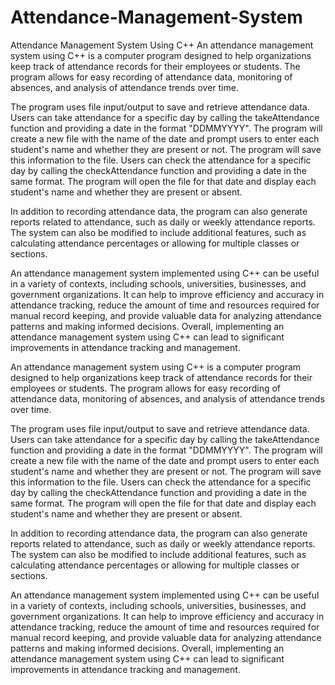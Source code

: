 # Attendance-Management-System
Attendance Management System Using C++
An attendance management system using C++ is a computer program designed to help organizations keep track of attendance records for their employees or students. The program allows for easy recording of attendance data, monitoring of absences, and analysis of attendance trends over time.

The program uses file input/output to save and retrieve attendance data. Users can take attendance for a specific day by calling the takeAttendance function and providing a date in the format "DDMMYYYY". The program will create a new file with the name of the date and prompt users to enter each student's name and whether they are present or not. The program will save this information to the file. Users can check the attendance for a specific day by calling the checkAttendance function and providing a date in the same format. The program will open the file for that date and display each student's name and whether they are present or absent.

In addition to recording attendance data, the program can also generate reports related to attendance, such as daily or weekly attendance reports. The system can also be modified to include additional features, such as calculating attendance percentages or allowing for multiple classes or sections.

An attendance management system implemented using C++ can be useful in a variety of contexts, including schools, universities, businesses, and government organizations. It can help to improve efficiency and accuracy in attendance tracking, reduce the amount of time and resources required for manual record keeping, and provide valuable data for analyzing attendance patterns and making informed decisions. Overall, implementing an attendance management system using C++ can lead to significant improvements in attendance tracking and management.


An attendance management system using C++ is a computer program designed to help organizations keep track of attendance records for their employees or students. The program allows for easy recording of attendance data, monitoring of absences, and analysis of attendance trends over time.

The program uses file input/output to save and retrieve attendance data. Users can take attendance for a specific day by calling the takeAttendance function and providing a date in the format "DDMMYYYY". The program will create a new file with the name of the date and prompt users to enter each student's name and whether they are present or not. The program will save this information to the file. Users can check the attendance for a specific day by calling the checkAttendance function and providing a date in the same format. The program will open the file for that date and display each student's name and whether they are present or absent.

In addition to recording attendance data, the program can also generate reports related to attendance, such as daily or weekly attendance reports. The system can also be modified to include additional features, such as calculating attendance percentages or allowing for multiple classes or sections.

An attendance management system implemented using C++ can be useful in a variety of contexts, including schools, universities, businesses, and government organizations. It can help to improve efficiency and accuracy in attendance tracking, reduce the amount of time and resources required for manual record keeping, and provide valuable data for analyzing attendance patterns and making informed decisions. Overall, implementing an attendance management system using C++ can lead to significant improvements in attendance tracking and management.
